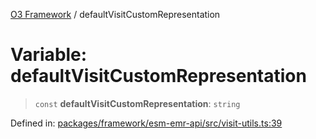 [O3 Framework](../API.md) / defaultVisitCustomRepresentation

# Variable: defaultVisitCustomRepresentation

> `const` **defaultVisitCustomRepresentation**: `string`

Defined in: [packages/framework/esm-emr-api/src/visit-utils.ts:39](https://github.com/habeshabro/openmrs-esm-core/blob/main/packages/framework/esm-emr-api/src/visit-utils.ts#L39)
